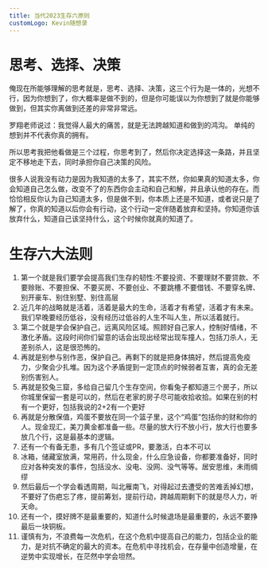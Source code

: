 ```yaml
---
title: 当代2023生存六原则
customLogo: Kevin随想录
---
```

# 思考、选择、决策

俺现在所能够理解的思考就是，思考、选择、决策，这三个行为是一体的，光想不行，因为你想到了，你大概率是做不到的，但是你可能误以为你想到了就是你能够做到，但其实你离做到还差的非常非常远。

罗翔老师说过：我觉得人最大的痛苦，就是无法跨越知道和做到的鸿沟。 单纯的想到并不代表你真的拥有。

所以思考我把他看做是三个过程，你思考到了，然后你决定选择这一条路，并且坚定不移地走下去，同时承担你自己决策的风险。

很多人说我没有动力是因为我知道的太多了，其实不然，你如果真的知道太多，你会知道自己怎么做，改变不了的东西你会主动和自己和解，并且承认他的存在。而恰恰相反你认为自己知道太多，但是做不到，你本质上还是不知道，或者说只是了解了，你真的知道以后你会有行动，这个行动一定伴随着放弃和坚持。你知道你该放弃什么，知道自己该坚持什么，这个时候你就真的知道了。
 
# 生存六大法则

1. 第一个就是我们要学会提高我们生存的韧性:不要投资、不要理财不要贷款、不要赊账、不要担保、不要买房、不要创业、不要跳槽.不要借钱、不要穿名牌、别开豪车、别住别墅、别住高层
2. 近几年的战略就是活着，活着是最大的生命，活着才有希望，活着才有未来。我们早晚要经历低谷，没有经历过低谷的人生不叫人生，所以活着就行。
3. 第二个就是学会保护自己，远离风险区域。照顾好自己家人，控制好情绪，不激化矛盾。这段时间你们留意的话会出现出经常出现车撞人，包括刀杀人，无差别杀人，这是很恐怖的。
4. 再就是别参与别作恶，保护自己。再剩下的就是把身体搞好，然后提高免疫力，少聚会少扎堆。因为这个矛盾提到一定顶点的时候弱者互害，真的会无差别伤害别人。
5. 再就是狡兔三窟，多给自己留几个生存空间，你看兔子都知道三个房子，所以你城里保留一套是可以的，然后在老家的房子尽可能收拾收拾。如果在别的村有一个更好，包括我说的2+2有一个更好
6. 再就是分散保值，鸡蛋不要放在同一个篮子里，这个“鸡蛋”包括你的财和你的人。现金现汇，美刀黄金都准备一些。尽量的放大行不放小行，放大行也要多放几个行，这是最基本的逻辑。
7. 还有一个有备无患，多有几个签证或PR，要激活，白本不可以
8. 冰箱，储藏室放满，常用药，什么现金，什么应急设备，你都要准备好，同时应对各种突发的事件，包括没水、没电、没网、没气等等。居安思维，未雨绸缪
9. 然后最后一个学会看透周期，叫北雁南飞，对得起过去遭受的苦难丢掉幻想，不要好了伤疤忘了疼，提前筹划，提前行动，跨越周期剩下的就是尽人力，听天命。
10. 还有一个，摸好牌不是最重要的，知道什么时候退场是最重要的，永远不要挣最后一块铜板。
11. 谨慎有为，不浪费每一次危机，在这个危机中提高自己的能力，包括企业的能力，是对抗不确定的最大的资本。在危机中寻找机会，在存量中创造增量，在逆势中实现增长，在茫然中学会坦然。
